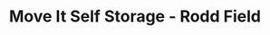 ---
title: "Move It Self Storage - Rodd Field"
url: /corpus-christi/move-it-self-storage-rodd-field/
shop: Mieten
---
